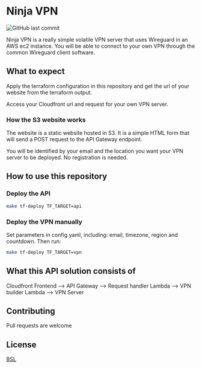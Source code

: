 # Ninja VPN
![GitHub last commit](https://img.shields.io/github/last-commit/gerardVM/ninja-vpn)

Ninja VPN is a really simple volatile VPN server that uses Wireguard in an AWS ec2 instance. You will be able to connect to your own VPN through the common Wireguard client software.


## What to expect

Apply the terraform configuration in this repository and get the url of your website from the terraform output.

Access your Cloudfront url and request for your own VPN server.

### How the S3 website works

The website is a static website hosted in S3. It is a simple HTML form that will send a POST request to the API Gateway endpoint.

You will be identified by your email and the location you want your VPN server to be deployed. No registration is needed.


## How to use this repository

### Deploy the API

```bash
make tf-deploy TF_TARGET=api
```

### Deploy the VPN manually

Set parameters in config.yaml, including: email, timezone, region and countdown. Then run:
  
```bash
make tf-deploy TF_TARGET=vpn
```

## What this API solution consists of

Cloudfront Frontend --> API Gateway --> Request handler Lambda --> VPN builder Lambda --> VPN Server


## Contributing

Pull requests are welcome

## License

[BSL](LICENSE.txt)
